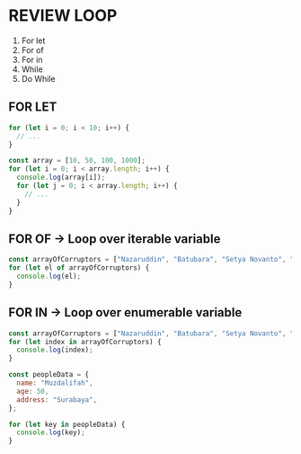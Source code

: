 # REVIEW LOOP

1. For let
2. For of
3. For in
4. While
5. Do While

## FOR LET

```js
for (let i = 0; i < 10; i++) {
  // ...
}

const array = [10, 50, 100, 1000];
for (let i = 0; i < array.length; i++) {
  console.log(array[i]);
  for (let j = 0; i < array.length; i++) {
    // ...
  }
}
```

## FOR OF -> Loop over iterable variable

```js
const arrayOfCorruptors = ["Nazaruddin", "Batubara", "Setya Novanto", "Sultan"];
for (let el of arrayOfCorruptors) {
  console.log(el);
}
```

## FOR IN -> Loop over enumerable variable

```js
const arrayOfCorruptors = ["Nazaruddin", "Batubara", "Setya Novanto", "Sultan"];
for (let index in arrayOfCorruptors) {
  console.log(index);
}

const peopleData = {
  name: "Muzdalifah",
  age: 50,
  address: "Surabaya",
};

for (let key in peopleData) {
  console.log(key);
}
```
